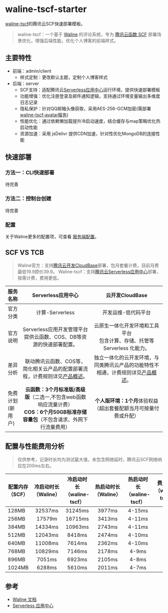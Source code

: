 # waline-tscf-starter

[waline-tscf](https://github.com/abiscuitx/waline-tscf)的腾讯云SCF快速部署模板。

> waline-tscf：一个基于 [Waline](https://github.com/walinejs/waline) 的评论系统，专为 [腾讯云函数 SCF](https://cloud.tencent.com/product/scf) 部署场景优化，增强后端性能，优化个人博客的前端样式。

## 主要特性

- 前端：admin/client
  - 样式定制：更改默认主题，定制个人博客样式
- 后端：server
  - SCF支持：适配腾讯云[Serverless应用中心](https://cloud.tencent.com/product/scf)运行环境，提供快速部署模板
  - 功能增强：优化注册登录及邮件通知逻辑，支持通过环境变量输出多维度日志记录
  - 隐私保护：针对QQ邮箱头像获取，采用AES-256-GCM加密(需部署[waline-tscf-avatar服务](https://github.com/abiscuitx/waline-tscf-avatar))
  - 性能优化：通过依赖懒加载提升冷启动速度，结合缓存与map策略优化热启动性能
  - 资源加速：采用 jsDelivr 提供CDN加速，针对性优化MongoDB的连接性能

## 快速部署

### 方法一：CLI快速部署

待完善

### 方法二：控制台创建

待完善

### 配置

关于Waline更多的配置项，可查看 [服务端配置](https://waline.js.org/reference/server.html)。


## SCF VS TCB

> Waline官方：支持[腾讯云开发CloudBase](https://waline.js.org/guide/deploy/cloudbase.html)部署，包月套餐计费，目前月费最低19.9原价39.9。
> Waline-tscf：支持[腾讯云Serverless应用中心](https://cloud.tencent.com/product/sls)部署，按需计费，费用更低。

|服务名称|**Serverless应用中心**|云开发CloudBase|
|---|:---:|:---:|
|官方分类|计算-Serverless|开发运维-低代码平台|
|官方说明| Serverless应用开发管理平台<br>提供云函数、COS、DB等资源的快速部署配置。|云原生一体化开发环境和工具平台<br>包含计算、存储、托管等 Serverless 化能力。|
|差异分析|联动腾讯云函数、COS等，简化相关云产品的配置部署流程，计费规则详见[产品概述](https://cloud.tencent.com/document/product/1154/38787)。|独立一体化的云开发环境，与同类腾讯云产品的功能特性不相通，计费规则详见[产品概述](https://cloud.tencent.com/document/product/876/18431)。
|免费计划<br>(新用户)|**云函数：3个月标准版/高级版**（二选一,不包含web函数响应流量计费）<br>**COS：6个月50GB标准存储容量包**（不包含请求、外网下行流量费用）|**个人版环境：1个月**体验权益（超出套餐配额当月可按量付费或升配）


## 配置与性能费用分析
> 仅供参考，记录时长均为测试最大值，未包含网络延时，腾讯云SCF网络响应在200ms左右。

|配置内存<br>（SCF）|冷启动时长<br>（Waline）|冷启动时长<br>（waline-tscf）|热启动时长<br>（Waline）|热启动时长<br>（waline-tscf）|费用分析<br>（waline-tscf）|
|---|:---:|:---:|:---:|:---:|:---:|
|128MB|32537ms|31245ms|3977ms|4-15ms|3.7|
|256MB|17579m|16715ms|3413ms|4-11ms|3.8|
|384MB|14334ms|10963ms|2743ms|4-11ms|4.1|
|512MB|12043ms|8418ms|2474ms|4-10ms|4.0|
|640MB|11008ms|7614ms|2362ms|4-10ms||
|768MB|10829ms|7146ms|2178ms|4-9ms||
|896MB|7051ms|6923ms|2105ms|4-8ms||
|1024MB|6288ms|5610ms|2011ms|4-7ms|5.7|

## 参考

- [Waline 文档](https://waline.js.org)
- [Serverless 应用中心](https://cloud.tencent.com/document/product/1154/38787)